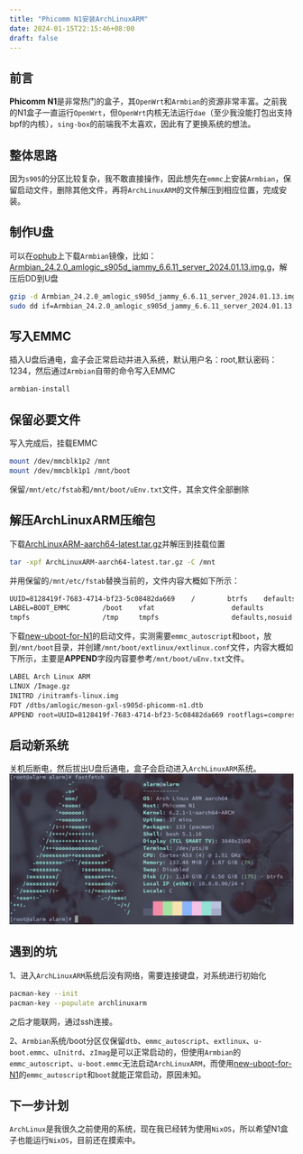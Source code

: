 ```yaml
---
title: "Phicomm N1安装ArchLinuxARM"
date: 2024-01-15T22:15:46+08:00
draft: false
---
```


## 前言

**Phicomm N1**是非常热门的盒子，其`OpenWrt`和`Armbian`的资源非常丰富。之前我的N1盒子一直运行`OpenWrt`，但`OpenWrt`内核无法运行`dae`（至少我没能打包出支持bpf的内核），`sing-box`的前端我不太喜欢，因此有了更换系统的想法。

## 整体思路

因为`s905`的分区比较复杂，我不敢直接操作，因此想先在`emmc`上安装`Armbian`，保留启动文件，删除其他文件，再将`ArchLinuxARM`的文件解压到相应位置，完成安装。

## 制作U盘

可以在[ophub](https://github.com/ophub/amlogic-s9xxx-armbian/releases/)上下载`Armbian`镜像，比如：[Armbian_24.2.0_amlogic_s905d_jammy_6.6.11_server_2024.01.13.img.g](https://github.com/ophub/amlogic-s9xxx-armbian/releases/download/Armbian_jammy_save_2024.01/Armbian_24.2.0_amlogic_s905d_jammy_6.6.11_server_2024.01.13.img.gz)，解压后DD到U盘
```bash
gzip -d Armbian_24.2.0_amlogic_s905d_jammy_6.6.11_server_2024.01.13.img.gz
sudo dd if=Armbian_24.2.0_amlogic_s905d_jammy_6.6.11_server_2024.01.13.img of=/dev/sda status=progress
```

## 写入EMMC

插入U盘后通电，盒子会正常启动并进入系统，默认用户名：root,默认密码：1234，然后通过`Armbian`自带的命令写入EMMC
```bash
armbian-install
```

## 保留必要文件

写入完成后，挂载EMMC
```bash
mount /dev/mmcblk1p2 /mnt
mount /dev/mmcblk1p1 /mnt/boot
```
保留`/mnt/etc/fstab`和`/mnt/boot/uEnv.txt`文件，其余文件全部删除

## 解压ArchLinuxARM压缩包

下载[ArchLinuxARM-aarch64-latest.tar.gz](https://mirrors.ustc.edu.cn/archlinuxarm/os/ArchLinuxARM-aarch64-latest.tar.gz)并解压到挂载位置
```bash
tar -xpf ArchLinuxARM-aarch64-latest.tar.gz -C /mnt
```
并用保留的`/mnt/etc/fstab`替换当前的，文件内容大概如下所示：
```txt
UUID=8128419f-7683-4714-bf23-5c08482da669    /        btrfs    defaults,noatime,compress=zstd:6      0 1
LABEL=BOOT_EMMC        /boot    vfat                   defaults                   0 2
tmpfs                  /tmp     tmpfs                  defaults,nosuid            0 0
```
下载[new-uboot-for-N1](https://github.com/cattyhouse/new-uboot-for-N1)的启动文件，实测需要`emmc_autoscript`和`boot`，放到`/mnt/boot`目录，并创建`/mnt/boot/extlinux/extlinux.conf`文件，内容大概如下所示，主要是**APPEND**字段内容要参考`/mnt/boot/uEnv.txt`文件。
```txt
LABEL Arch Linux ARM
LINUX /Image.gz
INITRD /initramfs-linux.img
FDT /dtbs/amlogic/meson-gxl-s905d-phicomm-n1.dtb
APPEND root=UUID=8128419f-7683-4714-bf23-5c08482da669 rootflags=compress=zstd:6 rw rootfstype=btrfs console=ttyAML0,115200n8 console=tty0 no_console_suspend consoleblank=0 fsck.fix=yes fsck.repair=yes net.ifnames=0 loglevel=1
```

## 启动新系统

关机后断电，然后拔出U盘后通电，盒子会启动进入`ArchLinuxARM`系统。
![系统截图](2024-01-15_22:46:49.png)

## 遇到的坑

1、进入`ArchLinuxARM`系统后没有网络，需要连接键盘，对系统进行初始化
```bash
pacman-key --init
pacman-key --populate archlinuxarm
```
之后才能联网，通过ssh连接。

2、`Armbian`系统/boot分区仅保留`dtb`、`emmc_autoscript`、`extlinux`、`u-boot.emmc`、`uInitrd`、`zImag`是可以正常启动的，但使用`Armbian`的`emmc_autoscript`、`u-boot.emmc`无法启动`ArchLinuxARM`，而使用[new-uboot-for-N1](https://github.com/cattyhouse/new-uboot-for-N1)的`emmc_autoscript`和`boot`就能正常启动，原因未知。

## 下一步计划

`ArchLinux`是我很久之前使用的系统，现在我已经转为使用`NixOS`，所以希望N1盒子也能运行`NixOS`，目前还在摸索中。
